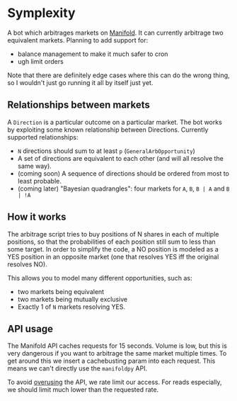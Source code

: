# Symplexity

A bot which arbitrages markets on [Manifold](https://manifold.markets/).
It can currently arbitrage two equivalent markets. Planning to add support for:

- balance management to make it much safer to cron
- ugh limit orders

Note that there are definitely edge cases where this can do the wrong thing, so I wouldn't just go running it all by itself just yet.

## Relationships between markets

A `Direction` is a particular outcome on a particular market.
The bot works by exploiting some known relationship between Directions.
Currently supported relationships:

- `N` directions should sum to at least `p` (`GeneralArbOpportunity`)
- A set of directions are equivalent to each other (and will all resolve the same way).
- (coming soon) A sequence of directions should be ordered from most to least probable.
- (coming later) "Bayesian quadrangles": four markets for `A`, `B`, `B | A` and `B | !A`

## How it works

The arbitrage script tries to buy positions of N shares in each of multiple positions,
so that the probabilities of each position still sum to less than some target.
In order to simplify the code, a NO position is modeled as a YES position in an
opposite market (one that resolves YES iff the original resolves NO).

This allows you to model many different opportunities, such as:

- two markets being equivalent
- two markets being mutually exclusive
- Exactly 1 of `N` markets resolving YES.

## API usage

The Manifold API caches requests for 15 seconds. Volume is low, but this is very dangerous
if you want to arbitrage the same market multiple times. To get around this we insert a cachebusting
param into each request. This means we can't directly use the `manifoldpy` API.

To avoid [overusing](https://docs.manifold.markets/api#usage-guidelines) the API, we rate limit our access. For reads
especially, we should limit much lower than the requested rate.